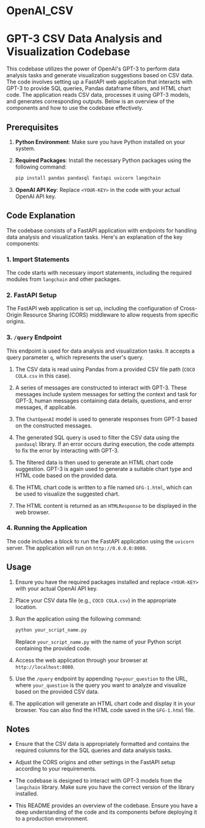 # OpenAI_CSV

# GPT-3 CSV Data Analysis and Visualization Codebase

This codebase utilizes the power of OpenAI's GPT-3 to perform data analysis tasks and generate visualization suggestions based on CSV data. The code involves setting up a FastAPI web application that interacts with GPT-3 to provide SQL queries, Pandas dataframe filters, and HTML chart code. The application reads CSV data, processes it using GPT-3 models, and generates corresponding outputs. Below is an overview of the components and how to use the codebase effectively.

## Prerequisites

1. **Python Environment**: Make sure you have Python installed on your system.

2. **Required Packages**: Install the necessary Python packages using the following command:

   ```bash
   pip install pandas pandasql fastapi uvicorn langchain
   ```

3. **OpenAI API Key**: Replace `<YOUR-KEY>` in the code with your actual OpenAI API key.

## Code Explanation

The codebase consists of a FastAPI application with endpoints for handling data analysis and visualization tasks. Here's an explanation of the key components:

### 1. Import Statements

The code starts with necessary import statements, including the required modules from `langchain` and other packages.

### 2. FastAPI Setup

The FastAPI web application is set up, including the configuration of Cross-Origin Resource Sharing (CORS) middleware to allow requests from specific origins.

### 3. `/query` Endpoint

This endpoint is used for data analysis and visualization tasks. It accepts a query parameter `q`, which represents the user's query.

1. The CSV data is read using Pandas from a provided CSV file path (`COCO COLA.csv` in this case).

2. A series of messages are constructed to interact with GPT-3. These messages include system messages for setting the context and task for GPT-3, human messages containing data details, questions, and error messages, if applicable.

3. The `ChatOpenAI` model is used to generate responses from GPT-3 based on the constructed messages.

4. The generated SQL query is used to filter the CSV data using the `pandasql` library. If an error occurs during execution, the code attempts to fix the error by interacting with GPT-3.

5. The filtered data is then used to generate an HTML chart code suggestion. GPT-3 is again used to generate a suitable chart type and HTML code based on the provided data.

6. The HTML chart code is written to a file named `GFG-1.html`, which can be used to visualize the suggested chart.

7. The HTML content is returned as an `HTMLResponse` to be displayed in the web browser.

### 4. Running the Application

The code includes a block to run the FastAPI application using the `uvicorn` server. The application will run on `http://0.0.0.0:8080`.

## Usage

1. Ensure you have the required packages installed and replace `<YOUR-KEY>` with your actual OpenAI API key.

2. Place your CSV data file (e.g., `COCO COLA.csv`) in the appropriate location.

3. Run the application using the following command:

   ```bash
   python your_script_name.py
   ```

   Replace `your_script_name.py` with the name of your Python script containing the provided code.

4. Access the web application through your browser at `http://localhost:8080`.

5. Use the `/query` endpoint by appending `?q=your_question` to the URL, where `your_question` is the query you want to analyze and visualize based on the provided CSV data.

6. The application will generate an HTML chart code and display it in your browser. You can also find the HTML code saved in the `GFG-1.html` file.

## Notes

- Ensure that the CSV data is appropriately formatted and contains the required columns for the SQL queries and data analysis tasks.

- Adjust the CORS origins and other settings in the FastAPI setup according to your requirements.

- The codebase is designed to interact with GPT-3 models from the `langchain` library. Make sure you have the correct version of the library installed.

- This README provides an overview of the codebase. Ensure you have a deep understanding of the code and its components before deploying it to a production environment.

